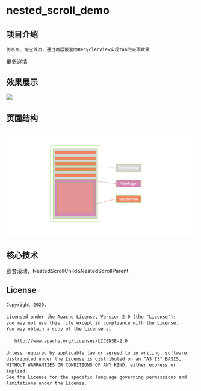 # nested_scroll_demo

## 项目介绍  
```
仿京东、淘宝首页，通过两层嵌套的RecyclerView实现tab的吸顶效果   
```
[更多详情](https://juejin.im/post/6887822836188643335)

## 效果展示
![](https://github.com/FangMessi/nested_scroll_demo/blob/main/screenshot/ajqoe-vk8xu.gif)

## 页面结构
![](https://github.com/FangMessi/nested_scroll_demo/blob/main/screenshot/structure.png)

## 核心技术
嵌套滚动，NestedScrollChild&NestedScrollParent

## License
```
Copyright 2020.

Licensed under the Apache License, Version 2.0 (the "License");
you may not use this file except in compliance with the License.
You may obtain a copy of the License at

   http://www.apache.org/licenses/LICENSE-2.0

Unless required by applicable law or agreed to in writing, software
distributed under the License is distributed on an "AS IS" BASIS,
WITHOUT WARRANTIES OR CONDITIONS OF ANY KIND, either express or implied.
See the License for the specific language governing permissions and
limitations under the License.
```
